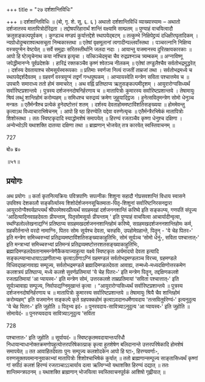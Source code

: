 +++
title = "२७ दर्शशान्तिविधिः"

+++
॥ दर्शशान्तिविधिः ॥ (बो, गृ. शे. सू. ६. ६ ) अथातो दर्शशान्तिविधिं व्याख्यास्यामः – अथातो दर्शजातस्य मातापित्रोर्दरिद्रता । तद्दोषपरिहारार्थं शान्तिं वक्ष्यामि साम्प्रतम् ॥ पुण्याहं वाचयित्वादौ क्रतुसङ्कल्पपूर्वकम् । कुण्डञ्च मण्डपं कुर्यात्तद्देशे स्थापयेद्बटम् ॥ तत्कुम्भे निक्षिपेद्द्रव्यं दधिक्षीरघृतादिकम् । न्यग्रोधोदुम्बराश्वत्थसचूता निम्बकास्तथा ॥ एतेषां वृक्षमूलानां त्वगादीन्पल्लवाँस्तथा । पञ्चरत्नानि निक्षिप्य वस्त्रयुग्मेन वेष्टयेत् ॥ सर्वे समुद्राः सरितस्तीर्थानि जलदा नदाः । आयान्तु यजमानस्य दुरितक्षयकारकाः ॥ 
आपो हि ष्टेत्यृचेनाथ कया नश्चित्र इत्यृचा । यत्किञ्चेदमृचा चैव रुद्रप्रश्नञ्च त्र्यम्बकम् ॥ अग्नाविष्णू जपेद्धीमानग्नेः पूर्वप्रदेशके । हारिद्रं रक्तकञ्चैव कृष्णं श्वेतञ्च नीलकम् ॥ एतेषां तण्डुलैश्चैव सर्वतोभद्रमुद्धरेत् । दर्शस्य देवतायाश्च सोमसूर्यस्वरूपकाः ॥ प्रतिमाः स्वर्णजा नित्यं राजतीं ताम्रजां तथा । सर्वतोभद्रमध्ये च स्थापयेद्दर्शदैवतम् ॥ ग्रहवर्णं वस्त्रयुग्मं तद्वर्णं गन्धपुष्पकम् । आप्यायस्वेति मन्त्रेण सविता पश्चात्तमेव च ॥ उपचारैः समाराध्य ततो होमं समाचरेत् । अथ वह्निं प्रतिष्ठाप्य ऋतुसङ्कल्पमीदृशम् । आयुरारोग्यसिध्यर्थं सर्वारिष्टप्रशान्तये । पुत्रस्य दर्शजननदोषनिर्हरणाय च ॥ मातापित्रोः कुमारस्य सर्वारिष्टप्रशान्तये । तेषामायुः श्रियं लब्धुं शान्तिहोमं करोम्यहम् ॥ समिधश्च चरुद्रव्यं क्रमेण जुहुयाद्द्विजः । हुनेत्सवितृमन्त्रेण सोमो धेनुञ्च मन्त्रतः ॥ एतैर्मन्त्रैश्च प्रत्येकं हुनेदष्टोत्तरं शतम् । दर्शस्य देवताहोममष्टाविंशतिसङ्ख्यया ॥ होममेवन्तु कृत्वाऽथ विध्याचाराभिषेचनम् । आपो हि ष्ठा हिरण्येति यद्देवा वरुणेत्यृचः ॥ एतैर्मन्त्रैरभिषेकं मातापित्रोः शिशोस्तथा । ततः स्विष्टकृदादि स्याद्धोमशेषं समापयेत् ॥ हिरण्यं रजतञ्चैव कृष्णा धेनुश्च दक्षिणा । अन्येभ्योऽपि यथाशक्ति दातव्या दक्षिणा तथा ॥ ब्राह्मणान् भोजयेत् तत्र 
कारयेत् स्वस्तिवाचनम् ॥

727

बो० ब्र०

॥५१॥

## प्रयोगः

अथ प्रयोगः ॥ कर्ता कृतनित्यक्रियः पवित्रपाणिः सपत्नीकः शिशुना सहादौ गोप्रसवशान्तिं विधाय स्वासने उपविश्य देशकालौ सङ्कीर्त्यास्य शिशोर्दर्शजननसूचितमाता-पितृ-शिशूनां सर्वारिष्टनिरसनद्वारा आयुरारोग्यैश्वर्यप्राप्त्यर्थं श्रीपरमेश्वरप्रीत्यर्थं सग्रहमखां दर्शजननशान्तिं करिष्ये इति सङ्कल्प्य, गणपतिं संपूज्य 'आदित्यादिनवग्रहदेवताः प्रीयन्ताम्, पितृसोमसूर्याः प्रीयन्ताम् ' इति पुण्याहं वाचयित्वा आचार्यादीन्वृत्वा, स्थण्डिलोल्लेखनाद्यग्निं प्रतिष्ठाप्य सग्रहमखदर्शजननशान्तिहोमं करिष्ये, सग्रहमखदर्शजननशान्तिहोमः कर्म, ग्रहकीर्तनान्ते वरदो नामाग्निः, पितरः सोमः सूर्यश्च देवता, चरुहविः, उपहोमेग्रहान्ते, पितॄन् - 'ये चेह पितरः॰' इति मन्त्रेण समिच्चरुभ्यां प्रतिद्रव्यमष्टाविंशतिसङ्ख्याकाहुतिभिः, सोमं सूर्यञ्च ‘सोमो 
धेनुं॰, सविता पश्चात्तात्॰' इति मन्त्राभ्यां समिच्चरुभ्यां प्रतिमन्त्रं प्रतिद्रव्यमष्टोत्तरशतसङ्ख्याकाहुतिभिः, ब्रह्मादिमण्डलदेवतानाममन्त्रेणैकैकयाज्याहुत्या यक्ष्ये स्विष्टकृतः अर्यमादयो देवता इत्यादि सङ्कल्प्यान्वाधायाऽऽप्रणीताभ्यः कृत्वाऽग्रेणाऽग्निं 
ग्रहमण्डलं सर्वतोभद्रमण्डलञ्च विरच्य, ग्रहमण्डले विधिवद्ग्रहानावाह्य सम्पूज्य, सर्वतोभद्रमण्डले ब्रह्मादिमण्डलदेवता आवाह्य, तन्मध्ये-मध्यदक्षिणोत्तरकमेण कलशत्रयं प्रतिष्ठाप्य, मध्ये कलशे सुवर्णप्रतिमायां 'ये चेह पितरः॰' इति मन्त्रेण पितॄन्, तद्दक्षिणकलशे रजतप्रतिमायां 'आ प्यायस्व॰' इति मन्त्रेण सोमं, उत्तरकलशे ताम्रप्रतिमायां 'सविता पश्चात्तात्॰' इति सूर्यञ्चावाह्य सम्पूज्य, निर्वापाद्यग्निमुखान्तं कृत्वा । “आयुरारोग्यसिध्यर्थं सर्वारिष्टप्रशान्तये ॥ पुत्रस्य दर्शजननदोषनिर्हरणाय च ॥ मातापित्रोः कुमारस्य सर्वारिष्टप्रशान्तये ॥ तेषामायुः श्रियै चैव शान्तिहोमं करोम्यहम्" इति यजमानेन सङ्कल्पे कृते ग्रहपक्कहोमं कृत्वाऽवदानधर्मेणावदाय 'तत्सवितुर्वरेण्यं॰' इत्यनुदुत्य 'ये चेह पितरः॰' इति जुहोति ॥ पितृभ्य इदं॰ ॥ पुनरवदाय-सावित्र्याऽनुदुत्य 'आ प्यायस्व॰' इति जुहोति ॥ सोमायेदं॰ ॥ पुनरप्यवदाय सावित्र्याऽनुदुत्य 'सविता

728

पश्चात्तात॰' इति जुहोति ॥ सूर्यायदं॰ ॥ स्विष्टकृतमवदायान्तःपरिधौ निधायान्वाधानोक्तक्रमणोपहुत्योत्तरपरिषेकात्प्राक् कृत्वा हुतशेषेण बलिदानान्ते उत्तरपरिषेकादि होमशेषं समापयेत् ॥ तत आवाहितदेवताः पुनः सम्पूज्य कलशोदकेन आपो हि ष्टा॰, हिरण्यवर्णाः॰, वरुणसूक्तपवमानानुवाकाभ्यां मातापित्रोः शिशोश्चाभिषेकं कुर्यात् ॥ ततो ब्राह्मणान्सम्पूज्य साङ्तासिध्यर्थं कृष्णां गां सपीठं कलशं हिरण्यं रजतञ्चाऽऽचार्याय दत्वा ऋत्विग्भ्यो यथाशक्ति हिरण्यं दद्यात् ॥ ततः शान्तिमन्त्रपठनम् ॥ यथाशक्ति ब्राह्मणान् भोजयित्वा स्वस्तिवाचनपूर्वकं आशिषो गृह्णीयात् ॥